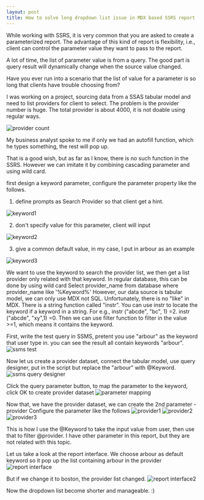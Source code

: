 ```yaml
---
layout: post
title: How to solve long dropdown list issue in MDX based SSRS report
---
```


While working with SSRS, it is very common that you are asked to create a parameterized report. The advantage of this kind of report is flexibility, i.e., client can control the parameter value they want to pass to the report.

A lot of time, the list of parameter value is from a query. The good part is query result will dynamically change when the source value changed. 

Have you ever run into a scenario that the list of value for a parameter is so long that clients have trouble choosing from?

I was working on a project, sourcing data from a SSAS tabular model and need to list providers for client to select. The problem is the provider number is huge. The total provider is about 4000, it is not doable using regular ways.  

<img src="/images/blog2/provider_count.PNG" alt="provider count">

My business analyst spoke to me if only we had an autofill function, which he types something, the rest will pop up. 

That is a good wish, but as far as I know, there is no such function in the SSRS.  However we can imitate it by combining cascading parameter and using wild card.

first design a keyword parameter, configure the parameter property like the follows.

1. define prompts as Search Provider so that client get a hint.
<img src="/images/blog2/Keyword1.PNG" alt="keyword1">

2. don't specify value for this parameter, client will input
<img src="/images/blog2/Keyword2.PNG" alt="keyword2">

3. give a common default value, in my case, I put in arbour as an example
<img src="/images/blog2/Keyword3.PNG" alt="keyword3">

We want to use the keyword to search the provider list, we then get a list provider only related with that keyword.  In regular database, this can be done by using wild card 
Select provider_name from database where provider_name like '%Keyword%' 
However, our data source is tabular model, we can only use MDX not SQL. Unfortunately, there is no "like" in MDX. There is a string function called "instr".  You can use instr to locate the keyword if a keyword in a string. For e.g., instr ("abcde", "bc", 1) =2.  instr ("abcde", "xy",1) =0. Then we can use filter function to filter in the value >=1, which means it contains the keyword.

First, write the test query in SSMS, pretent you use "arbour" as the keyword that user type in. you can see the result all contain keywords "arbour".
<img src="/images/blog2/test_query_in_ssms.PNG" alt="ssms test">

Now let us create a provider dataset, connect the tabular model, use query designer, put in the script but replace the "arbour" with @Keyword. 
<img src="/images/blog2/SSRS_query_designer.PNG" alt="ssms query designer">

Click the query parameter button, to map the parameter to the keyword, click OK to create provider dataset
<img src="/images/blog2/SSRS_query_designer_parameter.PNG" alt="parameter mapping">

Now that, we have the provider dataset, we can create the 2nd parameter - provider 
Configure the parameter like the follows
<img src="/images/blog2/provider1.PNG" alt="provider1">
<img src="/images/blog2/Provider2.PNG" alt="provider2">
<img src="/images/blog2/Provider3.PNG" alt="provider3">

This is how I use the @Keyword to take the input value from user, then use that to filter @provider.  I have other parameter in this report, but they are not related with this topic.

Let us take a look at the report interface. We choose arbour as default keyword so it pop up the list containing arbour in the provider
<img src="/images/blog2/report_interface.PNG" alt="report interface">

But if we change it to boston, the provider list changed.
<img src="/images/blog2/report_interface2.PNG" alt="report interface2">

Now the dropdown list become shorter and manageable.  :)










